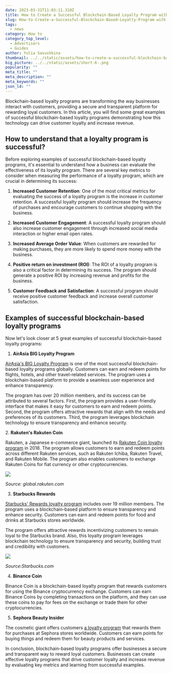 ```yaml
---
date: 2023-03-31T11:03:11.310Z
title: How to Create a Successful Blockchain-Based Loyalty Program with Examples
slug: How-to-Create-a-Successful-Blockchain-Based-Loyalty-Program with Examples
tags:
  - news
category: How to
category_top_level:
  - Advertisers
  - Guides
author: Yulia Savushkina
thumbnail: ../../static/assets/how-to-create-a-successful-blockchain-based-loyalty-program-with-examples.png
big_picture: ../../static/assets/short-6-.png
popularity: ""
meta_title: ""
meta_description: ""
meta_keywords: ""
json_ld: ""
---
```

<!--StartFragment-->

Blockchain-based loyalty programs are transforming the way businesses interact with customers, providing a secure and transparent platform for rewarding loyal customers. In this article, you will find some great examples of successful blockchain-based loyalty programs demonstrating how this technology can drive customer loyalty and increase revenue.



## How to understand that a loyalty program is successful?

Before exploring examples of successful blockchain-based loyalty programs, it's essential to understand how a business can evaluate the effectiveness of its loyalty program. There are several key metrics to consider when measuring the performance of a loyalty program, which are crucial in determining its success:



1. **Increased Customer Retention**: One of the most critical metrics for evaluating the success of a loyalty program is the increase in customer retention. A successful loyalty program should increase the frequency of purchases and encourage customers to continue shopping with the business.



2. **Increased Customer Engagement**: A successful loyalty program should also increase customer engagement through increased social media interaction or higher email open rates. 
3. **Increased Average Order Value**: When customers are rewarded for making purchases, they are more likely to spend more money with the business.



4. **Positive return on investment (ROI)**: The ROI of a loyalty program is also a critical factor in determining its success. The program should generate a positive ROI by increasing revenue and profits for the business.



5. **Customer Feedback and Satisfaction**: A successful program should receive positive customer feedback and increase overall customer satisfaction.



## Examples of successful blockchain-based loyalty programs 



Now let's look closer at 5 great examples of successful blockchain-based loyalty programs: 



1. **AirAsia BIG Loyalty Program**

[AirAsia's BIG Loyalty Program](https://www.klia2.info/airlines/big-loyalty-programme/) is one of the most successful blockchain-based loyalty programs globally. Customers can earn and redeem points for flights, hotels, and other travel-related services. The program uses a blockchain-based platform to provide a seamless user experience and enhance transparency.

The program has over 20 million members, and its success can be attributed to several factors. First, the program provides a user-friendly interface that makes it easy for customers to earn and redeem points. Second, the program offers attractive rewards that align with the needs and preferences of its customers. Third, the program leverages blockchain technology to ensure transparency and enhance security.



2﻿. **Rakuten's Rakuten Coin**

Rakuten, a Japanese e-commerce giant, launched its [Rakuten Coin loyalty program](https://global.rakuten.com/corp/news/update/2021/0318_01.html) in 2018. The program allows customers to earn and redeem points across different Rakuten services, such as Rakuten Ichiba, Rakuten Travel, and Rakuten Mobile. The program also enables customers to exchange Rakuten Coins for fiat currency or other cryptocurrencies.

![](https://lh5.googleusercontent.com/N_WKHQqCjXZM5AijhwQ-EybndFZxvq0Yf_E23jbLoR51PesnUrNL7xBeFaaUFz38-zXngZlrSR86rgut58OcHxBhftht6cvgPLFyaYoMlTbY2Oo6LP2TOT-yT-wuGD0a8BcXkczvtTO1KCiD6oomaAo)

*Source: global.rakuten.com*



3. **Starbucks Rewards**

[Starbucks' Rewards loyalty program](https://www.starbucks.com/rewards) includes over 19 million members. The program uses a blockchain-based platform to ensure transparency and enhance security. Customers can earn and redeem points for food and drinks at Starbucks stores worldwide.

The program offers attractive rewards incentivizing customers to remain loyal to the Starbucks brand. Also, this loyalty program leverages blockchain technology to ensure transparency and security, building trust and credibility with customers.



![](https://lh3.googleusercontent.com/8Pi79n8YOvLmZniw3Sao0UYmOHoxrD_wiEphGeGdQeASDExD6ZDc2YBw0Bg6zPZoxk7-hYOC-ASOkWk_QbvOCpIJVtvrsCM8Oz4otist2nUiiXaRiaeW8FGSudVbTqEa1OlAyCMYgykCkEhlExwn8ec)

*Source:Starbucks.com*



4. **Binance Coin**

Binance Coin is a blockchain-based loyalty program that rewards customers for using the Binance cryptocurrency exchange. Customers can earn Binance Coins by completing transactions on the platform, and they can use these coins to pay for fees on the exchange or trade them for other cryptocurrencies.



5. **Sephora Beauty Insider**

The cosmetic giant offers customers [a loyalty program](https://www.sephora.com/beauty/loyalty-program) that rewards them for purchases at Sephora stores worldwide. Customers can earn points for buying things and redeem them for beauty products and services.



In conclusion, blockchain-based loyalty programs offer businesses a secure and transparent way to reward loyal customers. Businesses can create effective loyalty programs that drive customer loyalty and increase revenue by evaluating key metrics and learning from successful examples.



<!--EndFragment-->